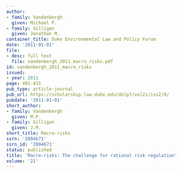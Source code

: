 ```yaml
---
author:
- family: Vandenbergh
  given: Michael P.
- family: Gilligan
  given: Jonathan M.
container_title: Duke Environmental Law and Policy Forum
date: '2011-01-01'
file:
- desc: full text
  file: vandenbergh_2011_macro_risks.pdf
id: vandenbergh_2011_macro_risks
issued:
- year: 2011
page: 401-431
pub_type: article-journal
pub_url: https://scholarship.law.duke.edu/delpf/vol21/iss2/8/
pubdate: '2011-01-01'
short_author:
- family: Vandenbergh
  given: M.P.
- family: Gilligan
  given: J.M.
short_title: Macro-risks
ssrn: '2004671'
ssrn_id: '2004671'
status: published
title: 'Macro-risks: The challenge for rational risk regulation'
volume: '21'
---
```

